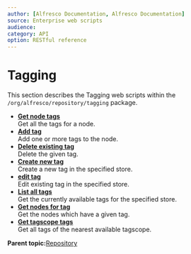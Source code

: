 ```yaml
---
author: [Alfresco Documentation, Alfresco Documentation]
source: Enterprise web scripts
audience: 
category: API
option: RESTful reference
---
```


# Tagging

This section describes the Tagging web scripts within the `/org/alfresco/repository/tagging` package.

-   **[Get node tags](../references/RESTful-TaggingNodeTagsGet.md)**  
 Get all the tags for a node.
-   **[Add tag](../references/RESTful-TaggingNodeTagsPost.md)**  
 Add one or more tags to the node.
-   **[Delete existing tag](../references/RESTful-TaggingTagDelete.md)**  
 Delete the given tag.
-   **[Create new tag](../references/RESTful-TaggingTagPost.md)**  
 Create a new tag in the specified store.
-   **[edit tag](../references/RESTful-TaggingTagPut.md)**  
 Edit existing tag in the specified store.
-   **[List all tags](../references/RESTful-TaggingTagsGet.md)**  
 Get the currently available tags for the specified store.
-   **[Get nodes for tag](../references/RESTful-TaggingTagsNodesGet.md)**  
 Get the nodes which have a given tag.
-   **[Get tagscope tags](../references/RESTful-TaggingTagscope-tagsGet.md)**  
 Get all tags of the nearest available tagscope.

**Parent topic:**[Repository](../references/RESTful-Repository.md)

